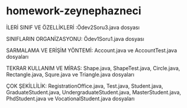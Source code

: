 # homework-zeynephazneci
İLERİ SINIF VE ÖZELLİKLERİ :Ödev2Soru3.java dosyası

SINIFLARIN ORGANİZASYONU: Ödev1Soru1.java dosyası

SARMALAMA VE ERİŞİM YÖNTEMİ: Account.java ve AccountTest.java dosyaları

TEKRAR KULLANIM VE MİRAS: Shape.java, ShapeTest.java, Circle.java, Rectangle.java, Squre.java ve Triangle.java dosyaları

ÇOK ŞEKİLLİLİK: RegistrationOffice.java, Test.java, Student.java, GraduateStudent.java, UndergraduateStudent.java, MasterStudent.java, PhdStudent.java ve VocationalStudent.java dosyaları
